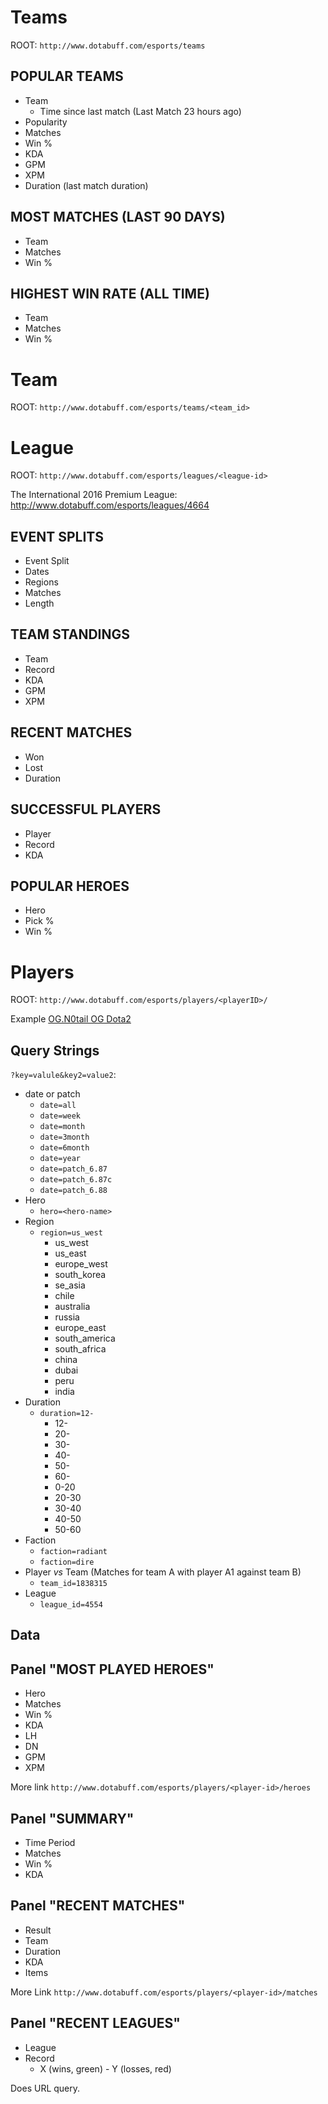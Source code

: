 
# Teams

ROOT: `http://www.dotabuff.com/esports/teams`

## POPULAR TEAMS

- Team
	- Time since last match (Last Match 23 hours ago)
- Popularity
- Matches
- Win %
- KDA
- GPM
- XPM
- Duration (last match duration)

## MOST MATCHES (LAST 90 DAYS)

- Team
- Matches
- Win %

## HIGHEST WIN RATE (ALL TIME)

- Team
- Matches
- Win %

# Team

ROOT: `http://www.dotabuff.com/esports/teams/<team_id>`


# League

ROOT: `http://www.dotabuff.com/esports/leagues/<league-id>`

The International 2016 Premium League: http://www.dotabuff.com/esports/leagues/4664

## EVENT SPLITS

- Event Split
- Dates
- Regions
- Matches
- Length

## TEAM STANDINGS

- Team
- Record
- KDA
- GPM
- XPM

## RECENT MATCHES

- Won
- Lost
- Duration

## SUCCESSFUL PLAYERS

- Player
- Record
- KDA

## POPULAR HEROES

- Hero
- Pick %
- Win %

# Players

ROOT: `http://www.dotabuff.com/esports/players/<playerID>/`

Example [OG.N0tail OG Dota2](http://www.dotabuff.com/esports/players/19672354/)

## Query Strings

`?key=valule&key2=value2`:

- date or patch
	- `date=all`
	- `date=week`
	- `date=month`
	- `date=3month`
	- `date=6month`
	- `date=year`
	- `date=patch_6.87`
	- `date=patch_6.87c`
	- `date=patch_6.88`
- Hero
	- `hero=<hero-name>`
- Region
	- `region=us_west`
		- us_west
		- us_east
		- europe_west
		- south_korea
		- se_asia
		- chile
		- australia
		- russia
		- europe_east
		- south_america
		- south_africa
		- china
		- dubai
		- peru
		- india
- Duration
	- `duration=12-`
		- 12-
		- 20-
		- 30-
		- 40-
		- 50-
		- 60-
		- 0-20
		- 20-30
		- 30-40
		- 40-50
		- 50-60
- Faction
	- `faction=radiant`
	- `faction=dire`
- Player *vs* Team (Matches for team A with player A1 against team B)
	- `team_id=1838315`
- League
	- `league_id=4554`

## Data

## Panel "MOST PLAYED HEROES"

- Hero
- Matches
- Win %
- KDA
- LH
- DN
- GPM
- XPM

More link `http://www.dotabuff.com/esports/players/<player-id>/heroes`

## Panel "SUMMARY"

- Time Period
- Matches
- Win %
- KDA

## Panel "RECENT MATCHES"

- Result
- Team
- Duration
- KDA
- Items

More Link `http://www.dotabuff.com/esports/players/<player-id>/matches`

## Panel "RECENT LEAGUES"

- League
- Record
	- X (wins, green) - Y (losses, red)

Does URL query.

